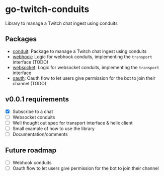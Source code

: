 # go-twitch-conduits
Library to manage a Twitch chat ingest using conduits

## Packages
- [conduit](./conduit): Package to manage a Twitch chat ingest using conduits
- [webhook](./webhook): Logic for webhook conduits, implementing the `transport` interface (TODO)
- [websocket](./websocket): Logic for websocket conduits, implementing the `transport` interface
- [oauth](./oauth): Oauth flow to let users give permission for the bot to join their channel (TODO)

## v0.0.1 requirements

- [x] Subscribe to a chat
- [ ] Websocket conduits
- [ ] Well thought out spec for transport interface & helix client
- [ ] Small example of how to use the library
- [ ] Documentation/comments

## Future roadmap

- [ ] Webhook conduits
- [ ] Oauth flow to let users give permission for the bot to join their channel